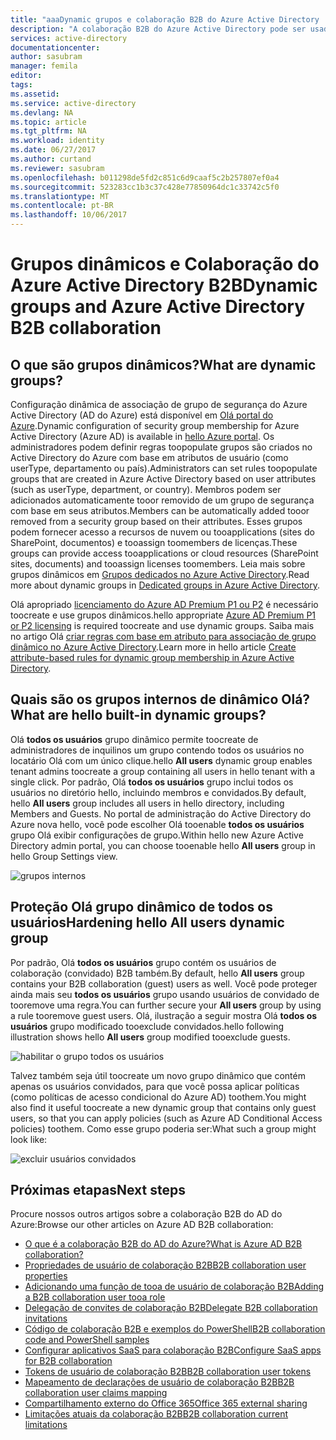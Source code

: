 ```yaml
---
title: "aaaDynamic grupos e colaboração B2B do Azure Active Directory | Microsoft Docs"
description: "A colaboração B2B do Azure Active Directory pode ser usada com grupos dinâmicos do Azure AD"
services: active-directory
documentationcenter: 
author: sasubram
manager: femila
editor: 
tags: 
ms.assetid: 
ms.service: active-directory
ms.devlang: NA
ms.topic: article
ms.tgt_pltfrm: NA
ms.workload: identity
ms.date: 06/27/2017
ms.author: curtand
ms.reviewer: sasubram
ms.openlocfilehash: b011298de5fd2c851c6d9caaf5c2b257807ef0a4
ms.sourcegitcommit: 523283cc1b3c37c428e77850964dc1c33742c5f0
ms.translationtype: MT
ms.contentlocale: pt-BR
ms.lasthandoff: 10/06/2017
---
```

# <a name="dynamic-groups-and-azure-active-directory-b2b-collaboration"></a><span data-ttu-id="ba2ee-103">Grupos dinâmicos e Colaboração do Azure Active Directory B2B</span><span class="sxs-lookup"><span data-stu-id="ba2ee-103">Dynamic groups and Azure Active Directory B2B collaboration</span></span>

## <a name="what-are-dynamic-groups"></a><span data-ttu-id="ba2ee-104">O que são grupos dinâmicos?</span><span class="sxs-lookup"><span data-stu-id="ba2ee-104">What are dynamic groups?</span></span>
<span data-ttu-id="ba2ee-105">Configuração dinâmica de associação de grupo de segurança do Azure Active Directory (AD do Azure) está disponível em [Olá portal do Azure](https://portal.azure.com).</span><span class="sxs-lookup"><span data-stu-id="ba2ee-105">Dynamic configuration of security group membership for Azure Active Directory (Azure AD) is available in [hello Azure portal](https://portal.azure.com).</span></span> <span data-ttu-id="ba2ee-106">Os administradores podem definir regras toopopulate grupos são criados no Active Directory do Azure com base em atributos de usuário (como userType, departamento ou país).</span><span class="sxs-lookup"><span data-stu-id="ba2ee-106">Administrators can set rules toopopulate groups that are created in Azure Active Directory based on user attributes (such as userType, department, or country).</span></span> <span data-ttu-id="ba2ee-107">Membros podem ser adicionados automaticamente tooor removido de um grupo de segurança com base em seus atributos.</span><span class="sxs-lookup"><span data-stu-id="ba2ee-107">Members can be automatically added tooor removed from a security group based on their attributes.</span></span> <span data-ttu-id="ba2ee-108">Esses grupos podem fornecer acesso a recursos de nuvem ou tooapplications (sites do SharePoint, documentos) e tooassign toomembers de licenças.</span><span class="sxs-lookup"><span data-stu-id="ba2ee-108">These groups can provide access tooapplications or cloud resources (SharePoint sites, documents) and tooassign licenses toomembers.</span></span> <span data-ttu-id="ba2ee-109">Leia mais sobre grupos dinâmicos em [Grupos dedicados no Azure Active Directory](active-directory-accessmanagement-dedicated-groups.md).</span><span class="sxs-lookup"><span data-stu-id="ba2ee-109">Read more about dynamic groups in [Dedicated groups in Azure Active Directory](active-directory-accessmanagement-dedicated-groups.md).</span></span>

<span data-ttu-id="ba2ee-110">Olá apropriado [licenciamento do Azure AD Premium P1 ou P2](https://azure.microsoft.com/pricing/details/active-directory/) é necessário toocreate e use grupos dinâmicos.</span><span class="sxs-lookup"><span data-stu-id="ba2ee-110">hello appropriate [Azure AD Premium P1 or P2 licensing](https://azure.microsoft.com/pricing/details/active-directory/) is required toocreate and use dynamic groups.</span></span> <span data-ttu-id="ba2ee-111">Saiba mais no artigo Olá [criar regras com base em atributo para associação de grupo dinâmico no Azure Active Directory](active-directory-groups-dynamic-membership-azure-portal.md).</span><span class="sxs-lookup"><span data-stu-id="ba2ee-111">Learn more in hello article [Create attribute-based rules for dynamic group membership in Azure Active Directory](active-directory-groups-dynamic-membership-azure-portal.md).</span></span>

## <a name="what-are-hello-built-in-dynamic-groups"></a><span data-ttu-id="ba2ee-112">Quais são os grupos internos de dinâmico Olá?</span><span class="sxs-lookup"><span data-stu-id="ba2ee-112">What are hello built-in dynamic groups?</span></span>
<span data-ttu-id="ba2ee-113">Olá **todos os usuários** grupo dinâmico permite toocreate de administradores de inquilinos um grupo contendo todos os usuários no locatário Olá com um único clique.</span><span class="sxs-lookup"><span data-stu-id="ba2ee-113">hello **All users** dynamic group enables tenant admins toocreate a group containing all users in hello tenant with a single click.</span></span> <span data-ttu-id="ba2ee-114">Por padrão, Olá **todos os usuários** grupo inclui todos os usuários no diretório hello, incluindo membros e convidados.</span><span class="sxs-lookup"><span data-stu-id="ba2ee-114">By default, hello **All users** group includes all users in hello directory, including Members and Guests.</span></span>
<span data-ttu-id="ba2ee-115">No portal de administração do Active Directory do Azure nova hello, você pode escolher Olá tooenable **todos os usuários** grupo Olá exibir configurações de grupo.</span><span class="sxs-lookup"><span data-stu-id="ba2ee-115">Within hello new Azure Active Directory admin portal, you can choose tooenable hello **All users** group in hello Group Settings view.</span></span>

![grupos internos](media/active-directory-b2b-dynamic-groups/built-in-groups.png)

## <a name="hardening-hello-all-users-dynamic-group"></a><span data-ttu-id="ba2ee-117">Proteção Olá grupo dinâmico de todos os usuários</span><span class="sxs-lookup"><span data-stu-id="ba2ee-117">Hardening hello All users dynamic group</span></span>
<span data-ttu-id="ba2ee-118">Por padrão, Olá **todos os usuários** grupo contém os usuários de colaboração (convidado) B2B também.</span><span class="sxs-lookup"><span data-stu-id="ba2ee-118">By default, hello **All users** group contains your B2B collaboration (guest) users as well.</span></span> <span data-ttu-id="ba2ee-119">Você pode proteger ainda mais seu **todos os usuários** grupo usando usuários de convidado de tooremove uma regra.</span><span class="sxs-lookup"><span data-stu-id="ba2ee-119">You can further secure your **All users** group by using a rule tooremove guest users.</span></span> <span data-ttu-id="ba2ee-120">Olá, ilustração a seguir mostra Olá **todos os usuários** grupo modificado tooexclude convidados.</span><span class="sxs-lookup"><span data-stu-id="ba2ee-120">hello following illustration shows hello **All users** group modified tooexclude guests.</span></span>

![habilitar o grupo todos os usuários](media/active-directory-b2b-dynamic-groups/enable-all-users-group.png)

<span data-ttu-id="ba2ee-122">Talvez também seja útil toocreate um novo grupo dinâmico que contém apenas os usuários convidados, para que você possa aplicar políticas (como políticas de acesso condicional do Azure AD) toothem.</span><span class="sxs-lookup"><span data-stu-id="ba2ee-122">You might also find it useful toocreate a new dynamic group that contains only guest users, so that you can apply policies (such as Azure AD Conditional Access policies) toothem.</span></span>
<span data-ttu-id="ba2ee-123">Como esse grupo poderia ser:</span><span class="sxs-lookup"><span data-stu-id="ba2ee-123">What such a group might look like:</span></span>

![excluir usuários convidados](media/active-directory-b2b-dynamic-groups/exclude-guest-users.png)

## <a name="next-steps"></a><span data-ttu-id="ba2ee-125">Próximas etapas</span><span class="sxs-lookup"><span data-stu-id="ba2ee-125">Next steps</span></span>

<span data-ttu-id="ba2ee-126">Procure nossos outros artigos sobre a colaboração B2B do AD do Azure:</span><span class="sxs-lookup"><span data-stu-id="ba2ee-126">Browse our other articles on Azure AD B2B collaboration:</span></span>

* [<span data-ttu-id="ba2ee-127">O que é a colaboração B2B do AD do Azure?</span><span class="sxs-lookup"><span data-stu-id="ba2ee-127">What is Azure AD B2B collaboration?</span></span>](active-directory-b2b-what-is-azure-ad-b2b.md)
* [<span data-ttu-id="ba2ee-128">Propriedades de usuário de colaboração B2B</span><span class="sxs-lookup"><span data-stu-id="ba2ee-128">B2B collaboration user properties</span></span>](active-directory-b2b-user-properties.md)
* [<span data-ttu-id="ba2ee-129">Adicionando uma função de tooa de usuário de colaboração B2B</span><span class="sxs-lookup"><span data-stu-id="ba2ee-129">Adding a B2B collaboration user tooa role</span></span>](active-directory-b2b-add-guest-to-role.md)
* [<span data-ttu-id="ba2ee-130">Delegação de convites de colaboração B2B</span><span class="sxs-lookup"><span data-stu-id="ba2ee-130">Delegate B2B collaboration invitations</span></span>](active-directory-b2b-delegate-invitations.md)
* [<span data-ttu-id="ba2ee-131">Código de colaboração B2B e exemplos do PowerShell</span><span class="sxs-lookup"><span data-stu-id="ba2ee-131">B2B collaboration code and PowerShell samples</span></span>](active-directory-b2b-code-samples.md)
* [<span data-ttu-id="ba2ee-132">Configurar aplicativos SaaS para colaboração B2B</span><span class="sxs-lookup"><span data-stu-id="ba2ee-132">Configure SaaS apps for B2B collaboration</span></span>](active-directory-b2b-configure-saas-apps.md)
* [<span data-ttu-id="ba2ee-133">Tokens de usuário de colaboração B2B</span><span class="sxs-lookup"><span data-stu-id="ba2ee-133">B2B collaboration user tokens</span></span>](active-directory-b2b-user-token.md)
* [<span data-ttu-id="ba2ee-134">Mapeamento de declarações de usuário de colaboração B2B</span><span class="sxs-lookup"><span data-stu-id="ba2ee-134">B2B collaboration user claims mapping</span></span>](active-directory-b2b-claims-mapping.md)
* [<span data-ttu-id="ba2ee-135">Compartilhamento externo do Office 365</span><span class="sxs-lookup"><span data-stu-id="ba2ee-135">Office 365 external sharing</span></span>](active-directory-b2b-o365-external-user.md)
* [<span data-ttu-id="ba2ee-136">Limitações atuais da colaboração B2B</span><span class="sxs-lookup"><span data-stu-id="ba2ee-136">B2B collaboration current limitations</span></span>](active-directory-b2b-current-limitations.md)
